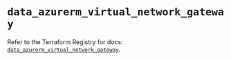 # `data_azurerm_virtual_network_gateway`

Refer to the Terraform Registry for docs: [`data_azurerm_virtual_network_gateway`](https://registry.terraform.io/providers/hashicorp/azurerm/4.47.0/docs/data-sources/virtual_network_gateway).
